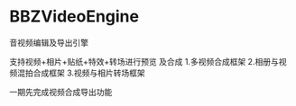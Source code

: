 # BBZVideoEngine
音视频编辑及导出引擎

支持视频+相片+贴纸+特效+转场进行预览 及合成 
1.多视频合成框架
2.相册与视频混拍合成框架 3.视频与相片转场框架

一期先完成视频合成导出功能
